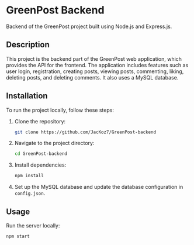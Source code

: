 # GreenPost Backend

Backend of the GreenPost project built using Node.js and Express.js.

## Description

This project is the backend part of the GreenPost web application, which provides the API for the frontend. The application includes features such as user login, registration, creating posts, viewing posts, commenting, liking, deleting posts, and deleting comments. It also uses a MySQL database.

## Installation

To run the project locally, follow these steps:

1. Clone the repository:
    ```bash
    git clone https://github.com/JacKoz7/GreenPost-backend
    ```
2. Navigate to the project directory:
    ```bash
    cd GreenPost-backend
    ```
3. Install dependencies:
    ```bash
    npm install
    ```
4. Set up the MySQL database and update the database configuration in `config.json`.

## Usage

Run the server locally:
```bash
npm start